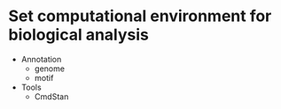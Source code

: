 # Set computational environment for biological analysis

- Annotation
    - genome
    - motif
- Tools
    - CmdStan
